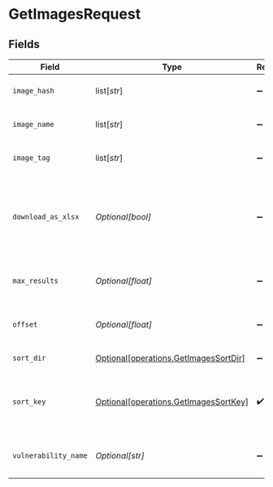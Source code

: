 # GetImagesRequest


## Fields

| Field                                                                                    | Type                                                                                     | Required                                                                                 | Description                                                                              |
| ---------------------------------------------------------------------------------------- | ---------------------------------------------------------------------------------------- | ---------------------------------------------------------------------------------------- | ---------------------------------------------------------------------------------------- |
| `image_hash`                                                                             | list[*str*]                                                                              | :heavy_minus_sign:                                                                       | Filter images by HASH                                                                    |
| `image_name`                                                                             | list[*str*]                                                                              | :heavy_minus_sign:                                                                       | Filter images by name                                                                    |
| `image_tag`                                                                              | list[*str*]                                                                              | :heavy_minus_sign:                                                                       | Filter images by tags                                                                    |
| `download_as_xlsx`                                                                       | *Optional[bool]*                                                                         | :heavy_minus_sign:                                                                       | When true, the API will return an xlsx file, and pagination will be ignored              |
| `max_results`                                                                            | *Optional[float]*                                                                        | :heavy_minus_sign:                                                                       | The number of entries to return (pagination)                                             |
| `offset`                                                                                 | *Optional[float]*                                                                        | :heavy_minus_sign:                                                                       | Return entries from this offset (pagination)                                             |
| `sort_dir`                                                                               | [Optional[operations.GetImagesSortDir]](undefined/models/operations/getimagessortdir.md) | :heavy_minus_sign:                                                                       | sorting direction                                                                        |
| `sort_key`                                                                               | [Optional[operations.GetImagesSortKey]](undefined/models/operations/getimagessortkey.md) | :heavy_check_mark:                                                                       | image sort key. enum description in image sort key definition                            |
| `vulnerability_name`                                                                     | *Optional[str]*                                                                          | :heavy_minus_sign:                                                                       | Filter images by vulnerability name                                                      |
